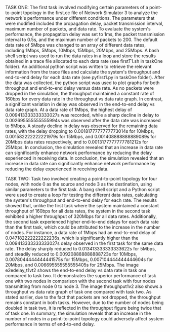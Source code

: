 TASK ONE: The first task involved modifying certain parameters of a point-to-point topology in the first.cc file of Network Simulator 3 to analyze the network's performance under different conditions. The parameters that were modified included the propagation delay, packet transmission interval, maximum number of packets, and data rate.
To evaluate the system's performance, the propagation delay was set to 1ms, the packet transmission interval to 0.5s, and the maximum number of packets to 200. The default data rate of 5Mbps was changed to an array of different data rates, including 1Mbps, 5Mbps, 10Mbps, 15Mbps, 20Mbps, and 25Mbps. A bash shell script was used to run the data rates in a loop and store the results obtained in a trace file allocated to each data rate (see firstT1.sh in taskOne folder). An additional python script was written to retrieve the relevant information from the trace files and calculate the system's throughput and end-to-end delay for each data rate (see pyfirst1.py in taskOne folder). After the data was collected, the python script was used to plot graphs for both throughput and end-to-end delay versus data rate. 
As no packets were dropped in the simulation, the throughput maintained a constant rate of 160bps for every data rate in the throughput vs data rate graph. In contrast, a significant variation in delay was observed in the end-to-end delay vs data rate graph. At a data rate of 1Mbps, the highest delay of 0.009413333333333027s was recorded, while a sharp decline in delay to 0.002695555555555994s was observed after the data rate was increased to 5Mbps. A steady decline in delay was observed for the remaining data rates, with the delay dropping to 0.0018177777777773014s for 10Mbps, 0.001582222222221979s for 15Mbps, and 0.001408888888889089s for 20Mbps data rates respectively, and to 0.0013177777777781212s for 25Mbps. In conclusion, the simulation revealed that an increase in data rate can significantly enhance network performance by reducing the delay experienced in receiving data. In conclusion, the simulation revealed that an increase in data rate can significantly enhance network performance by reducing the delay experienced in receiving data.

TASK TWO: Task two involved creating a point-to-point topology for four nodes, with node 0 as the source and node 3 as the destination, using similar parameters to the first task. A bang shell script and a Python script were used to create a loop for testing the different data rates, calculating the system's throughput and end-to-end delay for each rate. The results showed that, unlike the first task where the system maintained a constant throughput of 160bps for all data rates, the system in the second task exhibited a higher throughput of 320Mbps for all data rates.
Additionally, the second task experienced higher end-to-end delays for each data rate than the first task, which could be attributed to the increase in the number of nodes. For instance, a data rate of 1Mbps had an end-to-end delay of 0.047182222222222236s, which is significantly higher than the 0.009413333333333027s delay observed in the first task for the same data rate. The delay sharply reduced to 0.013413333333333622s for 5Mbps, and steadily reduced to 0.009208888888888723s for 10Mbps, 0.0078044444444441575s for 15Mbps, 0.007104444444444604s for 20Mbps, and 0.006695555555555405s for 25Mbps. 
The image e2edelay_t1vt2 shows the end-to-end delay vs data rate in task one compared to task two. It demonstrates the superior performance of task one with two nodes in comparison with the second task with four nodes transmitting from node 0 to node 3. The image throughput1v2 also shows a throughput vs data rate graph of task one compared with task two. As stated earlier, due to the fact that packets are not dropped, the throughput remains constant in both tasks. However, due to the number of nodes being doubled in task two, it is reflected in the throughput figure being twice that of task one. In summary, the simulation reveals that an increase in the number of nodes in a point-to-point topology could adversely affect system performance in terms of end-to-end delay.
